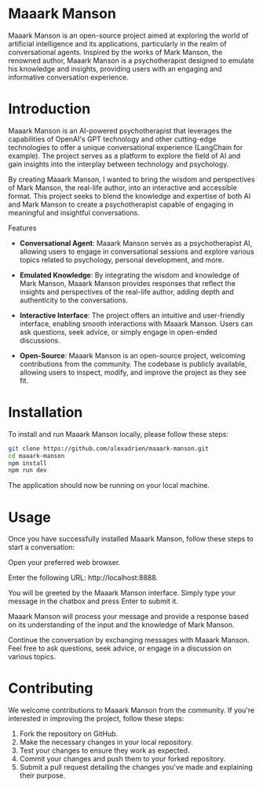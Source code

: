 # Maaark Manson

Maaark Manson is an open-source project aimed at exploring the world of artificial intelligence and its applications,
particularly in the realm of conversational agents. Inspired by the works of Mark Manson, the renowned author, Maaark
Manson is a psychotherapist designed to emulate his knowledge and insights, providing users with an engaging and
informative conversation experience.

# Introduction

Maaark Manson is an AI-powered psychotherapist that leverages the capabilities of OpenAI's GPT technology and other
cutting-edge
technologies to offer a unique conversational experience (LangChain for example). The project serves as a platform to
explore the field of AI
and gain insights into the interplay between technology and psychology.

By creating Maaark Manson, I wanted to bring the wisdom and perspectives of Mark Manson, the real-life author, into an
interactive and accessible format. This project seeks to blend the knowledge and expertise of both AI and Mark Manson to
create a psychotherapist capable of engaging in meaningful and insightful conversations.

Features

- **Conversational Agent**: Maaark Manson serves as a psychotherapist AI, allowing users to engage in conversational
  sessions
  and explore various topics related to psychology, personal development, and more.

- **Emulated Knowledge**: By integrating the wisdom and knowledge of Mark Manson, Maaark Manson provides responses that
  reflect the insights and perspectives of the real-life author, adding depth and authenticity to the conversations.

- **Interactive Interface**: The project offers an intuitive and user-friendly interface, enabling smooth interactions
  with
  Maaark Manson. Users can ask questions, seek advice, or simply engage in open-ended discussions.

- **Open-Source**: Maaark Manson is an open-source project, welcoming contributions from the community. The codebase is
  publicly available, allowing users to inspect, modify, and improve the project as they see fit.

# Installation

To install and run Maaark Manson locally, please follow these steps:

```bash
git clone https://github.com/alexadrien/maaark-manson.git
cd maaark-manson
npm install
npm run dev
```

The application should now be running on your local machine.

# Usage

Once you have successfully installed Maaark Manson, follow these steps to start a conversation:

Open your preferred web browser.

Enter the following URL: http://localhost:8888.

You will be greeted by the Maaark Manson interface. Simply type your message in the chatbox and press Enter to submit
it.

Maaark Manson will process your message and provide a response based on its understanding of the input and the knowledge
of Mark Manson.

Continue the conversation by exchanging messages with Maaark Manson. Feel free to ask questions, seek advice, or engage
in a discussion on various topics.

# Contributing

We welcome contributions to Maaark Manson from the community. If you're interested in improving the project, follow
these steps:

1. Fork the repository on GitHub.
2. Make the necessary changes in your local repository.
3. Test your changes to ensure they work as expected.
4. Commit your changes and push them to your forked repository.
5. Submit a pull request detailing the changes you've made and explaining their purpose.




